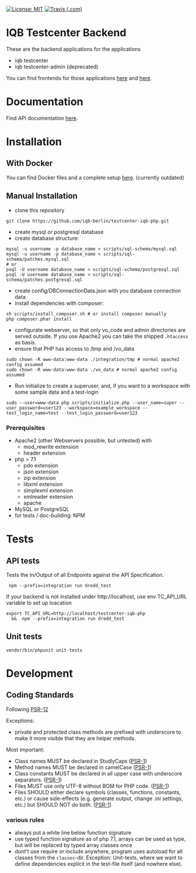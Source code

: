 [![License: MIT](https://img.shields.io/badge/License-MIT-yellow.svg?style=flat-square)](https://opensource.org/licenses/MIT)
[![Travis (.com)](https://img.shields.io/travis/com/iqb-berlin/testcenter-iqb-php?style=flat-square)](https://travis-ci.com/iqb-berlin/textcenter-iqb-php)

# IQB Testcenter Backend

These are the backend applications for the applications
- iqb testcenter
- iqb testcenter-admin (deprecated)

You can find frontends for those applications [here](https://github.com/iqb-berlin/testcenter-iqb-ng) 
and [here](https://github.com/iqb-berlin/testcenter-admin-iqb-ng).

# Documentation

Find API documentation [here](https://iqb-berlin.github.io/testcenter-iqb-php/).

# Installation

## With Docker
You can find Docker files and a complete setup [here](https://github.com/iqb-berlin/iqb-tba-docker-setup). 
(currently outdated) 

## Manual Installation

- clone this repository
```
git clone https://github.com/iqb-berlin/testcenter-iqb-php.git
```
- create mysql or postgresql database
- create database structure:
```
mysql -u username -p database_name < scripts/sql-schema/mysql.sql
mysql -u username -p database_name < scripts/sql-schema/patches.mysql.sql
# or
psql -U username database_name < scripts/sql-schema/postgresql.sql
psql -U username database_name < scripts/sql-schema/patches.postgresql.sql
```
- create config/DBConnectionData.json with you database connection data
- install dependencies with composer:
```
sh scripts/install_composer.sh # or install composer manually
php composer.phar install
``` 

- configurate webserver, so that only vo_code and admin directories are served outside. If you use Apache2 you can take
 the shipped `.htaccess` as basis. 
- ensure that PHP has access to /tmp and /vo_data
```
sudo chown -R www-data:www-data ./integration/tmp # normal apache2 config assumed
sudo chown -R www-data:www-data ./vo_data # normal apache2 config assumed
``` 
- Run initialize to create a superuser, and, if you want to a workspace with some sample data and a test-login 
```
sudo --user=www-data php scripts/initialize.php --user_name=super --user_password=user123 --workspace=example_workspace --test_login_name=test --test_login_password=user123
```

  
### Prerequisites

* Apache2 (other Webservers possible, but untested) with
  * mod_rewrite extension
  * header extension
* php > 7.1 
  * pdo extension
  * json extension
  * zip extension
  * libxml extension
  * simplexml extension
  * xmlreader extension
  * apache
* MySQL or PostgreSQL
* for tests / doc-building: NPM

# Tests

## API tests

Tests the In/Output of all Endpoints against the API Specification.

```
 npm --prefix=integration run dredd_test
```

If your backend is not installed under http://localhost, use env TC_API_URL variable to set up loacation

```
export TC_API_URL=http://localhost/testcenter-iqb-php 
  &&  npm --prefix=integration run dredd_test
```


## Unit tests

```
vendor/bin/phpunit unit-tests
```

# Development
## Coding Standards

Following [PSR-12](https://www.php-fig.org/psr/psr-12/)

Exceptions:
* private and protected class methods are prefixed with underscore to make it more visible that they are helper methods.  

Most important:
* Class names MUST be declared in StudlyCaps ([PSR-1](https://www.php-fig.org/psr/psr-1/))
* Method names MUST be declared in camelCase ([PSR-1](https://www.php-fig.org/psr/psr-1/))
* Class constants MUST be declared in all upper case with underscore separators. ([PSR-1](https://www.php-fig.org/psr/psr-1/))
* Files MUST use only UTF-8 without BOM for PHP code. ([PSR-1](https://www.php-fig.org/psr/psr-1/))
* Files SHOULD either declare symbols (classes, functions, constants, etc.) or cause side-effects (e.g. generate output, change .ini settings, etc.) but SHOULD NOT do both. ([PSR-1](https://www.php-fig.org/psr/psr-1/))

### various rules

* always put a white line below function signature
* use typed function signature as of php 7.1, arrays can be used as type, but will be replaced by typed array classes once 
* dont't use require or include anywhere, program uses autoload for all classes from the `classes`-dir. 
Exception: Unit-tests, where we want to define dependencies explicit in the test-file itself (and nowhere else).
 

